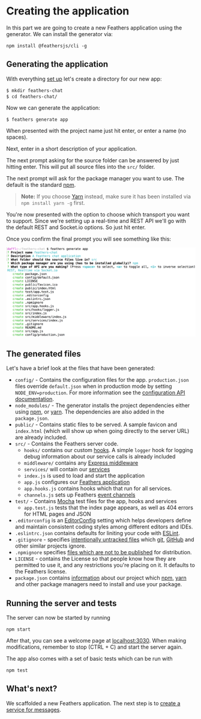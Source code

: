 # Creating the application

In this part we are going to create a new Feathers application using the generator. We can install the generator via:

```
npm install @feathersjs/cli -g
```

## Generating the application

With everything [set up](../basics/setup.md) let's create a directory for our new app:

```
$ mkdir feathers-chat
$ cd feathers-chat/
```

Now we can generate the application:

```
$ feathers generate app
```

When presented with the project name just hit enter, or enter a name (no spaces).

Next, enter in a short description of your application.

The next prompt asking for the source folder can be answered by just hitting enter. This will put all source files into the `src/` folder.

The next prompt will ask for the package manager you want to use. The default is the standard [npm](https://www.npmjs.com/).

> **Note:** If you choose [Yarn](https://yarnpkg.com/en/) instead, make sure it has been installed via `npm install yarn -g` first.

You're now presented with the option to choose which transport you want to support. Since we're setting up a real-time and REST API we'll go with the default REST and Socket.io options. So just hit enter.

Once you confirm the final prompt you will see something like this:

![Final Configuration](./assets/creating.png)

## The generated files

Let's have a brief look at the files that have been generated:

* `config/` - Contains the configuration files for the app. `production.json` files override `default.json` when in production mode by setting `NODE_ENV=production`. For more information see the [configuration API documentation](../../api/configuration.md).
* `node_modules/` - The generator installs the project dependencies either using
  [npm](https://docs.npmjs.com/), or [yarn](https://yarnpkg.com/en/). The dependencies are also added in the `package.json`.
* `public/` - Contains static files to be served. A sample favicon and `index.html` (which will show up when going directly to the server URL) are already included.
* `src/` - Contains the Feathers server code.
  * `hooks/` contains our custom [hooks](../basics/hooks.md). A simple `logger` hook for logging debug information about our service calls is already included
  * `middleware/` contains any [Express middleware](http://expressjs.com/en/guide/writing-middleware.html)
  * `services/` will contain our [services](../basics/services.md)
  * `index.js` is used to load and start the application
  * `app.js` configures our [Feathers application](../basics/starting.md)
  * `app.hooks.js` contains hooks which that run for all services.
  * `channels.js` sets up Feathers [event channels](../../api/channels.md)
* `test/` - Contains [Mocha](https://mochajs.org/) test files for the app, hooks and services
  * `app.test.js` tests that the index page appears, as well as 404 errors for HTML pages and JSON
* `.editorconfig` is an [EditorConfig](http://editorconfig.org/) setting which helps developers define and maintain consistent coding styles among different editors and IDEs.
* `.eslintrc.json` contains defaults for liniting your code with [ESLint](http://eslint.org/docs/user-guide/getting-started).
* `.gitignore` - specifies [intentionally untracked files](https://git-scm.com/docs/gitignore) which [git](https://git-scm.com/), [GitHub](https://github.com/) and other similar projects ignore.
* `.npmignore` specifies [files which are not to be published](https://docs.npmjs.com/misc/developers#keeping-files-out-of-your-package) for distribution.
* `LICENSE` - contains the License so that people know how they are permitted to use it, and any restrictions you're placing on it. It defaults to the Feathers license.
* `package.json` contains [information](https://docs.npmjs.com/files/package.json) about our project which [npm](https://docs.npmjs.com/), [yarn](https://yarnpkg.com/en/) and other package managers need to install and use your package.

## Running the server and tests

The server can now be started by running

```
npm start
```

After that, you can see a welcome page at [localhost:3030](http://localhost:3030). When making modifications, remember to stop (CTRL + C) and start the server again.

The app also comes with a set of basic tests which can be run with

```
npm test
```

## What's next?

We scaffolded a new Feathers application. The next step is to [create a service for messages](./service.md).
